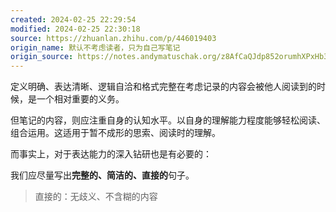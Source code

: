 ```yaml
---
created: 2024-02-25 22:29:54
modified: 2024-02-25 22:30:18
source: https://zhuanlan.zhihu.com/p/446019403
origin_name: 默认不考虑读者，只为自己写笔记
origin_source: https://notes.andymatuschak.org/z8AfCaQJdp852orumhXPxHb3r278FHA9xZN8J
---
```


定义明确、表达清晰、逻辑自洽和格式完整在考虑记录的内容会被他人阅读到的时候，是一个相对重要的义务。

但笔记的内容，则应注重自身的认知水平。以自身的理解能力程度能够轻松阅读、组合运用。这适用于暂不成形的思索、阅读时的理解。

而事实上，对于表达能力的深入钻研也是有必要的：

我们应尽量写出**完整的、简洁的、直接的**句子。

> 直接的：无歧义、不含糊的内容

